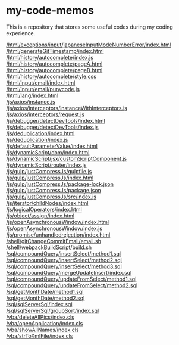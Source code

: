 # my-code-memos

This is a repository that stores some useful codes during my coding experience.

[/html/exceptions/input/japaneseInputModeNumberError/index.html](https://shurintou.github.io/my-code-memos/src/html/exceptions/input/japaneseInputModeNumberError/index.html)<br/>[/html/generateGitTimestamp/index.html](https://shurintou.github.io/my-code-memos/src/html/generateGitTimestamp/index.html)<br/>[/html/history/autocomplete/index.js](https://shurintou.github.io/my-code-memos/src/html/history/autocomplete/index.js)<br/>[/html/history/autocomplete/pageA.html](https://shurintou.github.io/my-code-memos/src/html/history/autocomplete/pageA.html)<br/>[/html/history/autocomplete/pageB.html](https://shurintou.github.io/my-code-memos/src/html/history/autocomplete/pageB.html)<br/>[/html/history/autocomplete/style.css](https://shurintou.github.io/my-code-memos/src/html/history/autocomplete/style.css)<br/>[/html/input/email/index.html](https://shurintou.github.io/my-code-memos/src/html/input/email/index.html)<br/>[/html/input/email/punycode.js](https://shurintou.github.io/my-code-memos/src/html/input/email/punycode.js)<br/>[/html/lang/index.html](https://shurintou.github.io/my-code-memos/src/html/lang/index.html)<br/>[/js/axios/instance.js](https://shurintou.github.io/my-code-memos/src/js/axios/instance.js)<br/>[/js/axios/interceptors/instanceWithInterceptors.js](https://shurintou.github.io/my-code-memos/src/js/axios/interceptors/instanceWithInterceptors.js)<br/>[/js/axios/interceptors/request.js](https://shurintou.github.io/my-code-memos/src/js/axios/interceptors/request.js)<br/>[/js/debugger/detectDevTools/index.html](https://shurintou.github.io/my-code-memos/src/js/debugger/detectDevTools/index.html)<br/>[/js/debugger/detectDevTools/index.js](https://shurintou.github.io/my-code-memos/src/js/debugger/detectDevTools/index.js)<br/>[/js/deduplication/index.html](https://shurintou.github.io/my-code-memos/src/js/deduplication/index.html)<br/>[/js/deduplication/index.js](https://shurintou.github.io/my-code-memos/src/js/deduplication/index.js)<br/>[/js/defaultParameterValue/index.html](https://shurintou.github.io/my-code-memos/src/js/defaultParameterValue/index.html)<br/>[/js/dynamicScript/dom/index.html](https://shurintou.github.io/my-code-memos/src/js/dynamicScript/dom/index.html)<br/>[/js/dynamicScript/jsx/customScriptComponent.js](https://shurintou.github.io/my-code-memos/src/js/dynamicScript/jsx/customScriptComponent.js)<br/>[/js/dynamicScript/router/index.js](https://shurintou.github.io/my-code-memos/src/js/dynamicScript/router/index.js)<br/>[/js/gulp/justCompressJs/gulpfile.js](https://shurintou.github.io/my-code-memos/src/js/gulp/justCompressJs/gulpfile.js)<br/>[/js/gulp/justCompressJs/index.html](https://shurintou.github.io/my-code-memos/src/js/gulp/justCompressJs/index.html)<br/>[/js/gulp/justCompressJs/package-lock.json](https://shurintou.github.io/my-code-memos/src/js/gulp/justCompressJs/package-lock.json)<br/>[/js/gulp/justCompressJs/package.json](https://shurintou.github.io/my-code-memos/src/js/gulp/justCompressJs/package.json)<br/>[/js/gulp/justCompressJs/src/index.js](https://shurintou.github.io/my-code-memos/src/js/gulp/justCompressJs/src/index.js)<br/>[/js/iterator/childNodes/index.html](https://shurintou.github.io/my-code-memos/src/js/iterator/childNodes/index.html)<br/>[/js/logicalOperators/index.html](https://shurintou.github.io/my-code-memos/src/js/logicalOperators/index.html)<br/>[/js/object/assign/index.html](https://shurintou.github.io/my-code-memos/src/js/object/assign/index.html)<br/>[/js/openAsynchronousWindow/index.html](https://shurintou.github.io/my-code-memos/src/js/openAsynchronousWindow/index.html)<br/>[/js/openAsynchronousWindow/index.js](https://shurintou.github.io/my-code-memos/src/js/openAsynchronousWindow/index.js)<br/>[/js/promise/unhandledrejection/index.html](https://shurintou.github.io/my-code-memos/src/js/promise/unhandledrejection/index.html)<br/>[/shell/gitChangeCommitEmail/email.sh](https://shurintou.github.io/my-code-memos/src/shell/gitChangeCommitEmail/email.sh)<br/>[/shell/webpackBuildScript/build.sh](https://shurintou.github.io/my-code-memos/src/shell/webpackBuildScript/build.sh)<br/>[/sql/compoundQuery/insertSelect/method1.sql](https://shurintou.github.io/my-code-memos/src/sql/compoundQuery/insertSelect/method1.sql)<br/>[/sql/compoundQuery/insertSelect/method2.sql](https://shurintou.github.io/my-code-memos/src/sql/compoundQuery/insertSelect/method2.sql)<br/>[/sql/compoundQuery/insertSelect/method3.sql](https://shurintou.github.io/my-code-memos/src/sql/compoundQuery/insertSelect/method3.sql)<br/>[/sql/compoundQuery/mergeUpdateInsert/index.sql](https://shurintou.github.io/my-code-memos/src/sql/compoundQuery/mergeUpdateInsert/index.sql)<br/>[/sql/compoundQuery/updateFromSelect/method1.sql](https://shurintou.github.io/my-code-memos/src/sql/compoundQuery/updateFromSelect/method1.sql)<br/>[/sql/compoundQuery/updateFromSelect/method2.sql](https://shurintou.github.io/my-code-memos/src/sql/compoundQuery/updateFromSelect/method2.sql)<br/>[/sql/getMonthDate/method1.sql](https://shurintou.github.io/my-code-memos/src/sql/getMonthDate/method1.sql)<br/>[/sql/getMonthDate/method2.sql](https://shurintou.github.io/my-code-memos/src/sql/getMonthDate/method2.sql)<br/>[/sql/sqlServerSql/index.sql](https://shurintou.github.io/my-code-memos/src/sql/sqlServerSql/index.sql)<br/>[/sql/sqlServerSql/groupSort/index.sql](https://shurintou.github.io/my-code-memos/src/sql/sqlServerSql/groupSort/index.sql)<br/>[/vba/deleteAllPics/index.cls](https://shurintou.github.io/my-code-memos/src/vba/deleteAllPics/index.cls)<br/>[/vba/openApplication/index.cls](https://shurintou.github.io/my-code-memos/src/vba/openApplication/index.cls)<br/>[/vba/showAllNames/index.cls](https://shurintou.github.io/my-code-memos/src/vba/showAllNames/index.cls)<br/>[/vba/strToXmlFile/index.cls](https://shurintou.github.io/my-code-memos/src/vba/strToXmlFile/index.cls) 

